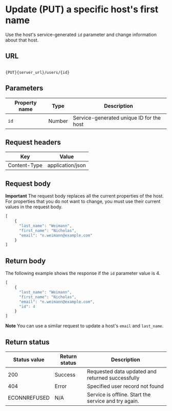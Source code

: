 # Update (PUT) a specific host's first name

Use the host's service-generated `id` parameter and change information about that host.

## URL

```shell

{PUT}{server_url}/users/{id}
```

## Parameters

| Property name | Type | Description |
| ------------- | ----------- | ----------- |
| `id` | Number | Service-generated unique ID for the host |

## Request headers

| Key | Value |
|---|---|
| Content-Type | application/json |

## Request body

**Important** The request body replaces all the current properties of the host. For properties that you do not want to change, you must use their current values in the request body.

```js
[
    {
      "last_name": "Weimann",
      "first_name": "Nicholas",
      "email": "n.weimann@example.com"      
    }
]
```

## Return body

The following example shows the response if the `id` parameter value is 4.

```js
[
    {
      "last_name": "Weimann",
      "first_name": "Nicholas",
      "email": "n.weimann@example.com",
      "id": 4
    }
]
```

**Note** You can use a similar request to update a host's `email` and `last_name`.

## Return status

| Status value | Return status | Description |
| ------------- | ----------- | ----------- |
| 200 | Success | Requested data updated and returned successfully |
| 404 | Error | Specified user record not found |
| ECONNREFUSED | N/A | Service is offline. Start the service and try again. |

